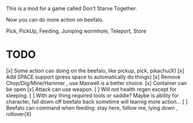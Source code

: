 This is a mod for a game called Don't Starve Together.

Now you can do more action on beefalo.

Pick, PickUp, Feeding, Jumping wormhole, Teleport, Store

# TODO 
[x] Some action can doing on the beefalo, like pickup, pick, pikachu(X)
[x] Add SPACE support (press space to automatically do things)
[x] Remove Chop/Dig/Mine/Hammer , use Maxwell is a better choice.
[x] Container can be open
[x] Attack can use weapon.
[ ] Will not health regen except for sleeping.
[ ] With any thing required tools or saddle? Maybe is ability for character, fall down off beefalo back sometime will learnig more action...
[ ] Beefalo can command when feeding: stay here,  follow me, lying down , rollover(X)